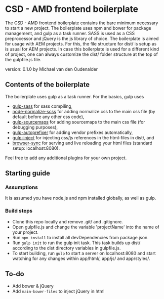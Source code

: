 # CSD - AMD frontend boilerplate

The CSD - AMD frontend boilerplate contains the bare minimum necessary to start a new project. The boilerplate uses npm and bower for package management, and gulp as a task runner. SASS is used as a CSS preprocessor and jQuery is the js library of choice. The boilerplate is aimed for usage with AEM projects. For this, the file structure for dist/ is setup as is usual for AEM projects. In case this boilerplate is used for a different kind of project, one can always customize the dist/ folder structure at the top of the gulpfile.js file.

version: 0.1.0 by Michael van den Oudenalder

## Contents of the boilerplate

The boilerplate uses gulp as a task runner. For the basics, gulp uses
* [gulp-sass](https://www.npmjs.com/package/gulp-sass) for sass compiling,
* [node-normalize-scss](https://www.npmjs.com/package/node-normalize-scss) for adding normalize.css to the main css file (by default before any other css code),
* [gulp-sourcemaps](https://www.npmjs.com/package/gulp-sourcemaps) for adding sourcemaps to the main css file (for debugging purposes),
* [gulp-autoprefixer](https://www.npmjs.com/package/gulp-autoprefixer) for adding vendor prefixes automatically,
* [gulp-inject](https://www.npmjs.com/package/gulp-inject) for injecting css/js references in the html-files in dist/, and
* [browser-sync](https://www.npmjs.com/package/browser-sync) for serving and live reloading your html files (standard setup: localhost:8080).

Feel free to add any additional plugins for your own project.

## Starting guide

### Assumptions
It is assumed you have node.js and npm installed globally, as well as gulp.

### Build steps

* Clone this repo locally and remove .git/ and .gitignore.
* Open gulpfile.js and change the variable 'projectName' into the name of your project.
* Run `npm install` to install all devDependencies from package.json.
* Run `gulp init` to run the gulp init task. This task builds up dist/ according to the dist directory variables in gulpfile.js.
* To start building, run `gulp` to start a server on localhost:8080 and start watching for any changes within app/html/, app/js/ and app/styles/.

## To-do

* Add bower & jQuery
* Add `main-bower-files` to inject jQuery in html
